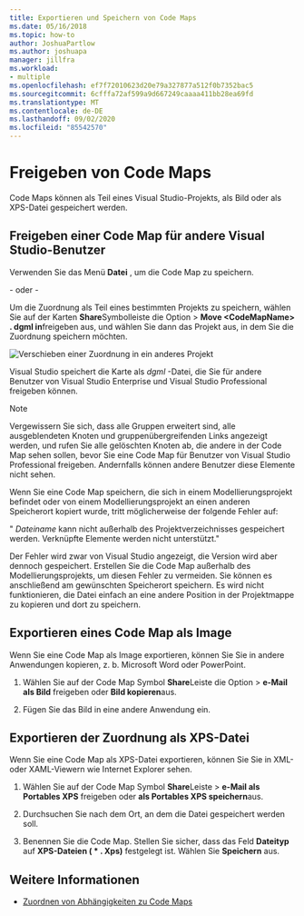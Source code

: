 ```yaml
---
title: Exportieren und Speichern von Code Maps
ms.date: 05/16/2018
ms.topic: how-to
author: JoshuaPartlow
ms.author: joshuapa
manager: jillfra
ms.workload:
- multiple
ms.openlocfilehash: ef7f72010623d20e79a327877a512f0b7352bac5
ms.sourcegitcommit: 6cfffa72af599a9d667249caaaa411bb28ea69fd
ms.translationtype: MT
ms.contentlocale: de-DE
ms.lasthandoff: 09/02/2020
ms.locfileid: "85542570"
---
```

# <a name="share-code-maps"></a>Freigeben von Code Maps

Code Maps können als Teil eines Visual Studio-Projekts, als Bild oder als XPS-Datei gespeichert werden.

## <a name="share-a-code-map-with-other-visual-studio-users"></a>Freigeben einer Code Map für andere Visual Studio-Benutzer

Verwenden Sie das Menü **Datei** , um die Code Map zu speichern.

- oder -

Um die Zuordnung als Teil eines bestimmten Projekts zu speichern, wählen Sie auf der Karten **Share**Symbolleiste die Option  >  **Move \<CodeMapName> . dgml in**freigeben aus, und wählen Sie dann das Projekt aus, in dem Sie die Zuordnung speichern möchten.

![Verschieben einer Zuordnung in ein anderes Projekt](../modeling/media/codemapsmovemapmenu.png)

Visual Studio speichert die Karte als *dgml* -Datei, die Sie für andere Benutzer von Visual Studio Enterprise und Visual Studio Professional freigeben können.

> [!NOTE]
> Vergewissern Sie sich, dass alle Gruppen erweitert sind, alle ausgeblendeten Knoten und gruppenübergreifenden Links angezeigt werden, und rufen Sie alle gelöschten Knoten ab, die andere in der Code Map sehen sollen, bevor Sie eine Code Map für Benutzer von Visual Studio Professional freigeben. Andernfalls können andere Benutzer diese Elemente nicht sehen.
>
> Wenn Sie eine Code Map speichern, die sich in einem Modellierungsprojekt befindet oder von einem Modellierungsprojekt an einen anderen Speicherort kopiert wurde, tritt möglicherweise der folgende Fehler auf:
>
> " *Dateiname* kann nicht außerhalb des Projektverzeichnisses gespeichert werden. Verknüpfte Elemente werden nicht unterstützt."
>
> Der Fehler wird zwar von Visual Studio angezeigt, die Version wird aber dennoch gespeichert. Erstellen Sie die Code Map außerhalb des Modellierungsprojekts, um diesen Fehler zu vermeiden. Sie können es anschließend am gewünschten Speicherort speichern. Es wird nicht funktionieren, die Datei einfach an eine andere Position in der Projektmappe zu kopieren und dort zu speichern.

## <a name="export-a-code-map-as-an-image"></a>Exportieren eines Code Map als Image

Wenn Sie eine Code Map als Image exportieren, können Sie Sie in andere Anwendungen kopieren, z. b. Microsoft Word oder PowerPoint.

1. Wählen Sie auf der Code Map Symbol **Share**Leiste die Option  >  **e-Mail als Bild** freigeben oder **Bild kopieren**aus.

2. Fügen Sie das Bild in eine andere Anwendung ein.

## <a name="export-the-map-as-an-xps-file"></a>Exportieren der Zuordnung als XPS-Datei

Wenn Sie eine Code Map als XPS-Datei exportieren, können Sie Sie in XML-oder XAML-Viewern wie Internet Explorer sehen.

1. Wählen Sie auf der Code Map Symbol **Share**Leiste  >  **e-Mail als Portables XPS** freigeben oder **als Portables XPS speichern**aus.

2. Durchsuchen Sie nach dem Ort, an dem die Datei gespeichert werden soll.

3. Benennen Sie die Code Map. Stellen Sie sicher, dass das Feld **Dateityp** auf **XPS-Dateien ( \* . Xps)** festgelegt ist. Wählen Sie **Speichern** aus.

## <a name="see-also"></a>Weitere Informationen

- [Zuordnen von Abhängigkeiten zu Code Maps](../modeling/map-dependencies-across-your-solutions.md)

